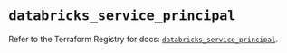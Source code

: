 # `databricks_service_principal`

Refer to the Terraform Registry for docs: [`databricks_service_principal`](https://registry.terraform.io/providers/databricks/databricks/1.56.0/docs/resources/service_principal).
